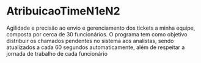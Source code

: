 # AtribuicaoTimeN1eN2
Agilidade e precisão ao envio e gerenciamento dos tickets a minha equipe, composta por cerca de 30 funcionários.   O programa tem como objetivo distribuir os chamados pendentes no sistema aos analistas, sendo atualizados a cada 60 segundos automaticamente, além de respeitar a jornada de trabalho de cada funcionário
